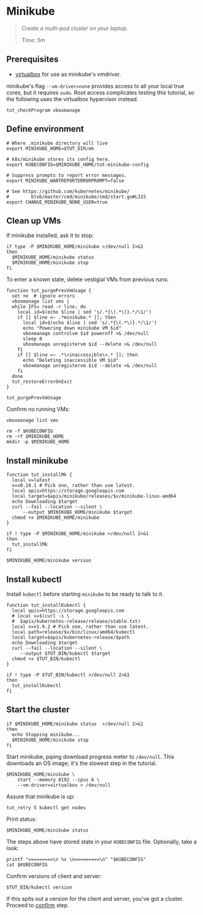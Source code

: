 # Minikube

> _Create a multi-pod cluster on your laptop._
>
> _Time: 5m_

## Prerequisites

[virtualbox]: https://www.virtualbox.org/

* [virtualbox] for use as minikube's vmdriver.

minikube's flag `--vm-driver=none` provides access to
all your local true cores, but it requires `sudo`.
Root access complicates testing this tutorial, so the
following uses the virtualbox hypervisor instead.

<!-- @checkPrerequisites @test -->
```
tut_checkProgram vboxmanage
```

## Define environment

<!-- @env @test -->
```
# Where .minikube directory will live
export MINIKUBE_HOME=$TUT_DIR/mk

# k8s/minikube stores its config here.
export KUBECONFIG=$MINIKUBE_HOME/tut-minikube-config

# Suppress prompts to report error messages.
export MINIKUBE_WANTREPORTERRORPROMPT=false

# See https://github.com/kubernetes/minikube/
#        blob/master/cmd/minikube/cmd/start.go#L315
export CHANGE_MINIKUBE_NONE_USER=true
```

## Clean up VMs

If minikube installed, ask it to stop:
<!-- @stopPrevMk @test -->
```
if type -P $MINIKUBE_HOME/minikube >/dev/null 2>&1
then
  $MINIKUBE_HOME/minikube status
  $MINIKUBE_HOME/minikube stop
fi
```

To enter a known state, delete vestigial VMs from previous runs:
<!-- @funcToPurgePrevMk @env @test -->
```
function tut_purgePrevVmUsage {
  set +e  # ignore errors
  vboxmanage list vms |
  while IFS= read -r line; do
    local id=$(echo $line | sed 's/.*{\(.*\)}.*/\1/')
    if [[ $line =~ .*minikube.* ]]; then
      local id=$(echo $line | sed 's/.*{\(.*\)}.*/\1/')
      echo "Powering down minikube VM $id"
      vboxmanage controlvm $id poweroff >& /dev/null
      sleep 8
      vboxmanage unregistervm $id --delete >& /dev/null
    fi
    if [[ $line =~ .*\<inaccessible\>.* ]]; then
      echo "Deleting inaccessible VM $id"
      vboxmanage unregistervm $id --delete >& /dev/null
    fi
  done
  tut_restoreErrorOnExit
}
```

<!-- @doPurgePrevMk @test -->
```
tut_purgePrevVmUsage
```

Confirm no running VMs:

<!-- @listVms @test -->
```
vboxmanage list vms
```

<!-- @removeOldMkState @test -->
```
rm -f $KUBECONFIG
rm -rf $MINIKUBE_HOME
mkdir -p $MINIKUBE_HOME
```

## Install minikube

<!-- @funcInstallMk @env @test -->
```
function tut_installMk {
  local v=latest
  v=v0.24.1 # Pick one, rather than use latest.
  local apis=https://storage.googleapis.com
  local target=$apis/minikube/releases/$v/minikube-linux-amd64
  echo Downloading $target
  curl --fail --location --silent \
      --output $MINIKUBE_HOME/minikube $target
  chmod +x $MINIKUBE_HOME/minikube
}
```

<!-- @installMk @test -->
```
if ! type -P $MINIKUBE_HOME/minikube >/dev/null 2>&1
then
  tut_installMk
fi
```

<!-- @confirmVersion @test -->
```
$MINIKUBE_HOME/minikube version
```

## Install kubectl

Install `kubectl` before starting `minikube` to be
ready to talk to it.

<!-- @downloadKubectl @env @test -->
```
function tut_installKubectl {
  local apis=https://storage.googleapis.com
  # local v=$(curl -s \
  #  $apis/kubernetes-release/release/stable.txt)
  local v=v1.9.2 # Pick one, rather than use latest.
  local path=release/$v/bin/linux/amd64/kubectl
  local target=$apis/kubernetes-release/$path
  echo Downloading $target
  curl --fail --location --silent \
     --output $TUT_BIN/kubectl $target
  chmod +x $TUT_BIN/kubectl
}
```

<!-- @funcInstallKubectl @test -->
```
if ! type -P $TUT_BIN/kubectl >/dev/null 2>&1
then
  tut_installKubectl
fi
```


## Start the cluster


<!-- @stopIfRunning @test -->
```
if $MINIKUBE_HOME/minikube status  >/dev/null 2>&1
then
  echo Stopping minikube...
  $MINIKUBE_HOME/minikube stop
fi
```


Start minikube, piping download progress meter to
`/dev/null`.
This downloads an OS image; it's the slowest step in the tutorial.


<!-- @startMkCluster @test -->
```
$MINIKUBE_HOME/minikube \
    start --memory 8192 --cpus 6 \
    --vm-driver=virtualbox > /dev/null
```

Assure that minikube is up:

<!-- @waitForIt @test -->
```
tut_retry 5 kubectl get nodes
```

Print status:

<!-- @confirmUp @test @sleep-->
```
$MINIKUBE_HOME/minikube status
```

The steps above have stored state
in your `KUBECONFIG` file.
Optionally, take a look:

<!-- @catKubeConfig @test -->
```
printf "=========\n %s \n=========\n" "$KUBECONFIG"
cat $KUBECONFIG
```

Confirm versions of client and server:

<!-- @kubectlVersion @test -->
```
$TUT_BIN/kubectl version
```

If this spits out a version for the client and server,
you've got a cluster.  Proceed to
[confirm](/hosting/confirm) step.
